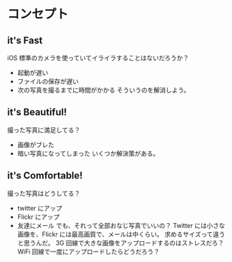 # コンセプト
## it's Fast
iOS 標準のカメラを使っていてイライラすることはないだろうか？
* 起動が遅い
* ファイルの保存が遅い
* 次の写真を撮るまでに時間がかかる
そういうのを解消しよう。

## it's Beautiful!
撮った写真に満足してる？
* 画像がブレた
* 暗い写真になってしまった
いくつか解決策がある。 

## it's Comfortable!
撮った写真はどうしてる？
* twitter にアップ
* Flickr にアップ
* 友達にメール
でも、それって全部おなじ写真でいいの？
Twitter には小さな画像を、Flickr には最高画質で、メールは中くらい。
求めるサイズって違うと思うんだ。
3G 回線で大きな画像をアップロードするのはストレスだろ？
WiFi 回線で一度にアップロードしたらどうだろう？



